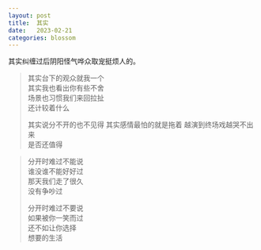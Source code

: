 ```yaml
---
layout: post
title:  其实
date:   2023-02-21
categories: blossom
---
```


其实纠缠过后阴阳怪气哗众取宠挺烦人的。

>   其实台下的观众就我一个  
>   其实我也看出你有些不舍  
>   场景也习惯我们来回拉扯  
>   还计较着什么
>   
>   其实说分不开的也不见得
>   其实感情最怕的就是拖着
>   越演到终场戏越哭不出来  
>   是否还值得

>   分开时难过不能说  
>   谁没谁不能好好过  
>   那天我们走了很久  
>   没有争吵过
>
>   分开时难过不要说  
>   如果被你一笑而过  
>   还不如让你选择  
>   想要的生活